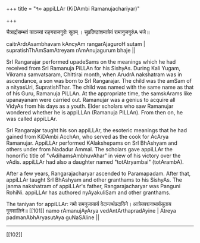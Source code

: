 +++
title = "१० appiLLAr (KiDAmbi Ramanujachariyar)"

+++

चैत्रार्द्रासम्भवं काञ्च्यां रङ्गराजगुरोः सुतम् ।
सुप्रतिष्ठांशमात्रेयं रामानुजगुरुंA भजे॥

caitrArdrAsambhavam kAncyAm rangarAjaguroH sutam | supratishThAmSamAtreyam rAmAnujagurum bhaje ||

SrI Rangarajar performed upadeSams on the meanings which he had received from SrI Ramanuja PiLLAn for his SishyAs. During Kali Yugam, Vikrama samvatsaram, Chittirai month, when ArudrA nakshatram was in ascendance, a son was born to SrI Rangarajar. The child was the amSam of a nityasUri, SupratishThar. The child was named with the same name as that of his Guru, Ramanuja PiLLAn. At the appropriate time, the samskArams like upanayanam were carried out. Ramanujar was a genius to acquire all VidyAs from his days as a youth. Elder scholars who saw Ramanujar wondered whether he is appiLLAn (Ramanuja PiLLAn). From then on, he was called appiLLAr.

SrI Rangarajar taught his son appiLLAr, the esoteric meanings that he had gained from KiDAmbi AcchAn, who served as the cook for AcArya Ramanujar. AppiLLAr performed KAlakshepams on SrI BhAshyam and others under from Nadadur Ammal. The scholars gave appiLLAr the honorific title of "vAdihamsAmbhuvAhar" in view of his victory over the vAdis. appiLLAr had also a daughter named "totAtryambai" (totArambA).

After a few years, Rangarajacharyar ascended to Paramapadam. After that, appiLLAr taught SrI BhAshyam and other granthams to his SishyAs. The janma nakshatram of appiLLAr's father, Rangarajacharyar was Panguni RohiNi. appiLLAr has authored nyAyakuliSam and other granthams.

The taniyan for appiLLAr: नमो रामनुजायार्य वेदान्तर्थप्रदायिने। आत्रेयपद्मनाभार्यसुताय गुणशालिने॥ [[101]] namo rAmanujAyArya vedAntArthapradAyine | Atreya padmanAbhAryasutAya guNaSAline ||

***** 








[[102]]
